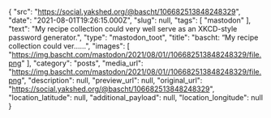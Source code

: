 {
  "src": "https://social.yakshed.org/@bascht/106682513848248329",
  "date": "2021-08-01T19:26:15.000Z",
  "slug": null,
  "tags": [
    "mastodon"
  ],
  "text": "My recipe collection could very well serve as an XKCD-style password generator.",
  "type": "mastodon_toot",
  "title": "bascht: “My recipe collection could ver……",
  "images": [
    "https://img.bascht.com/mastodon/2021/08/01//106682513848248329/file.png"
  ],
  "category": "posts",
  "media_url": "https://img.bascht.com/mastodon/2021/08/01//106682513848248329/file.png",
  "description": null,
  "preview_url": null,
  "original_url": "https://social.yakshed.org/@bascht/106682513848248329",
  "location_latitude": null,
  "additional_payload": null,
  "location_longitude": null
}